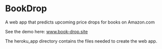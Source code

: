 # BookDrop
A web app that predicts upcoming price drops for books on Amazon.com

See the demo here: www.book-drop.site

The heroku_app directory contains the files needed to create the web app.
